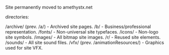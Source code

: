 Site permanently moved to amethystx.net



directories:

/archive/                    (prev. /a/) - Archived site pages.
/b/                                      - Business/professional representation.
/fonts/                                  - Non-universal site typefaces.
/icons/                                  - Non-logo site symbols.
/images/                                 - All bitmap site images.
/r/                                      - Reused site elements.
/sounds/                                 - All site sound files.
/vfx/       (prev. /animationResources/) - Graphics used for site VFX.

